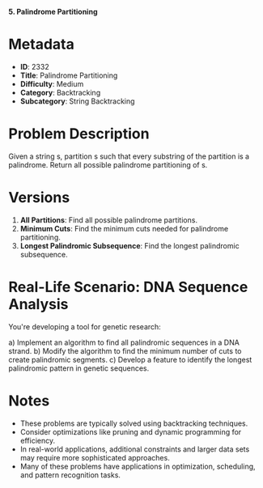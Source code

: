 **5. Palindrome Partitioning**

# Metadata

- **ID**: 2332
- **Title**: Palindrome Partitioning
- **Difficulty**: Medium
- **Category**: Backtracking
- **Subcategory**: String Backtracking

# Problem Description

Given a string s, partition s such that every substring of the partition is a palindrome. Return all possible palindrome partitioning of s.

# Versions

1. **All Partitions**: Find all possible palindrome partitions.
2. **Minimum Cuts**: Find the minimum cuts needed for palindrome partitioning.
3. **Longest Palindromic Subsequence**: Find the longest palindromic subsequence.

# Real-Life Scenario: DNA Sequence Analysis

You're developing a tool for genetic research:

a) Implement an algorithm to find all palindromic sequences in a DNA strand.
b) Modify the algorithm to find the minimum number of cuts to create palindromic segments.
c) Develop a feature to identify the longest palindromic pattern in genetic sequences.

# Notes

- These problems are typically solved using backtracking techniques.
- Consider optimizations like pruning and dynamic programming for efficiency.
- In real-world applications, additional constraints and larger data sets may require more sophisticated approaches.
- Many of these problems have applications in optimization, scheduling, and pattern recognition tasks.
